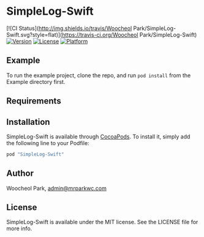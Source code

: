# SimpleLog-Swift

[![CI Status](http://img.shields.io/travis/Woocheol Park/SimpleLog-Swift.svg?style=flat)](https://travis-ci.org/Woocheol Park/SimpleLog-Swift)
[![Version](https://img.shields.io/cocoapods/v/SimpleLog-Swift.svg?style=flat)](http://cocoapods.org/pods/SimpleLog-Swift)
[![License](https://img.shields.io/cocoapods/l/SimpleLog-Swift.svg?style=flat)](http://cocoapods.org/pods/SimpleLog-Swift)
[![Platform](https://img.shields.io/cocoapods/p/SimpleLog-Swift.svg?style=flat)](http://cocoapods.org/pods/SimpleLog-Swift)

## Example

To run the example project, clone the repo, and run `pod install` from the Example directory first.

## Requirements

## Installation

SimpleLog-Swift is available through [CocoaPods](http://cocoapods.org). To install
it, simply add the following line to your Podfile:

```ruby
pod "SimpleLog-Swift"
```

## Author

Woocheol Park, admin@mrparkwc.com

## License

SimpleLog-Swift is available under the MIT license. See the LICENSE file for more info.
